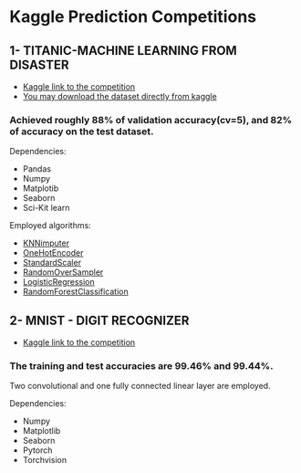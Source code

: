 # Kaggle Prediction Competitions


## 1- TITANIC-MACHINE LEARNING FROM DISASTER

- [Kaggle link to the competition](https://www.kaggle.com/c/titanic)
- [You may download the dataset directly from kaggle](https://storage.googleapis.com/kaggle-competitions-data/kaggle-v2/3136/26502/bundle/archive.zip?GoogleAccessId=web-data@kaggle-161607.iam.gserviceaccount.com&Expires=1641753668&Signature=mVWdYUIokHpLi5XSfd1s8uvhnfv%2B3COQxjGdn1OhVeLA37si%2FN3j0osa9Pj7%2FxdIbg%2FV3XVXwRkhI99WPWbEUaS1rhafBeYg4Gkz6H2vgQ0PAkKWGepJA14W8plFSBgXrvZHrrJxS6Pz3elBDYqcF71YLWIFfLMeferIud5AOA%2B1WzhdKAuz5o5qJZheEg2A6M2I%2Bx%2F8%2FJWkquz%2BHwyBp2obVrRpsn7ON5A6Nv1gi7A4u5O7sRnXyFGVs8Epi3bd4szg3fWDUoXXQI%2Bns%2BZKKA4rLcGqC3tfySQ3%2F%2FNTAz%2B0eqste%2FobFiFN8eAkG%2FDkoMRyVv010poO0fgA39Nicg%3D%3D&response-content-disposition=attachment%3B+filename%3Dtitanic.zip)

### Achieved roughly 88% of validation accuracy(cv=5), and 82% of accuracy on the test dataset.

Dependencies:
- Pandas
- Numpy
- Matplotib
- Seaborn
- Sci-Kit learn

Employed algorithms:
- [KNNimputer](https://scikit-learn.org/stable/modules/generated/sklearn.impute.KNNImputer.html)
- [OneHotEncoder](https://scikit-learn.org/stable/modules/generated/sklearn.preprocessing.OneHotEncoder.html)
- [StandardScaler](https://scikit-learn.org/stable/modules/generated/sklearn.preprocessing.StandardScaler.html)
- [RandomOverSampler](https://imbalanced-learn.org/stable/references/generated/imblearn.over_sampling.RandomOverSampler.html)
- [LogisticRegression](https://scikit-learn.org/stable/modules/generated/sklearn.linear_model.LogisticRegression.html)
- [RandomForestClassification](https://scikit-learn.org/stable/modules/generated/sklearn.ensemble.RandomForestClassifier.html)

 

## 2- MNIST - DIGIT RECOGNIZER

- [Kaggle link to the competition](https://www.kaggle.com/c/digit-recognizer)

### The training and test accuracies are 99.46% and 99.44%.

Two convolutional and one fully connected linear layer are employed.

Dependencies:
- Numpy
- Matplotlib
- Seaborn
- Pytorch
- Torchvision